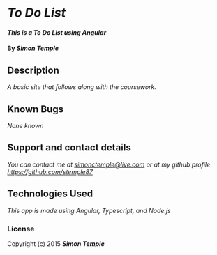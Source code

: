 # _To Do List_

#### _This is a To Do List using Angular_

#### By _**Simon Temple**_

## Description

_A basic site that follows along with the coursework._

## Known Bugs

_None known_

## Support and contact details

_You can contact me at simonctemple@live.com or at my github profile https://github.com/stemple87_

## Technologies Used

_This app is made using Angular, Typescript, and Node.js_

### License


Copyright (c) 2015 **_Simon Temple_**
